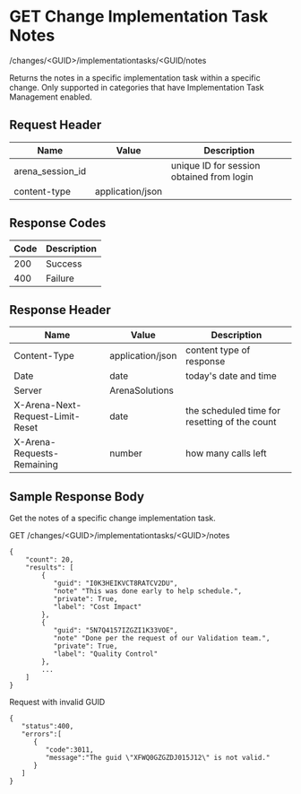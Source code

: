 # GET Change Implementation Task Notes


/changes/&lt;GUID&gt;/implementationtasks/&lt;GUID/notes

Returns the notes in a specific implementation task within a specific change. Only supported in categories that have Implementation Task Management enabled.

## Request Header

| Name<br> | Value<br> | Description<br> |
|  --- |  --- |  --- | 
| arena_session_id<br> |   | unique ID for session obtained from login<br> |
| content\-type<br> | application/json<br> |   |

## Response Codes

| Code<br> | Description<br> |
|  --- |  --- | 
| 200<br> | Success<br> |
| 400<br> | Failure<br> |

## Response Header

| Name<br> | Value<br> | Description<br> |
|  --- |  --- |  --- | 
| Content\-Type<br> | application/json<br> | content type of response<br> |
| Date<br> | date<br> | today's date and time<br> |
| Server<br> | ArenaSolutions<br> |   |
| X\-Arena\-Next\-Request\-Limit\-Reset<br> | date<br> | the scheduled time for resetting of the count<br> |
| X\-Arena\-Requests\-Remaining<br> | number<br> | how many calls left<br> |

## Sample Response Body
Get the notes of a specific change implementation task.



GET /changes/&lt;GUID&gt;/implementationtasks/&lt;GUID&gt;/notes

```
{
    "count": 20,
    "results": [
        {
           "guid": "I0K3HEIKVCT8RATCV2DU",
           "note" "This was done early to help schedule.",
           "private": True,
           "label": "Cost Impact"
        },
        {
           "guid": "5N7Q4157IZGZI1K33VOE",
           "note" "Done per the request of our Validation team.",
           "private": True,
           "label": "Quality Control"
        },
        ...
    ]
}        
```
Request with invalid GUID

```
{  
   "status":400,
   "errors":[  
      {  
         "code":3011,
         "message":"The guid \"XFWQ0GZGZDJ015J12\" is not valid."
      }
   ]
}
```
